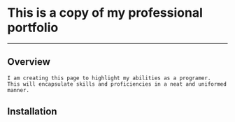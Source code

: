 # This is a copy of my professional portfolio
-------------

 ## Overview

`````
I am creating this page to highlight my abilities as a programer.
This will encapsulate skills and proficiencies in a neat and uniformed
manner.   
`````

## Installation 
